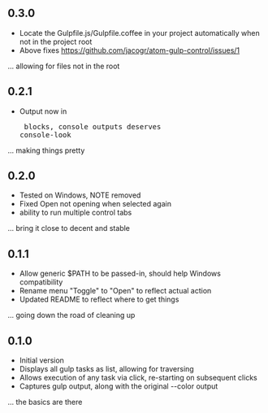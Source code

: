 ## 0.3.0

- Locate the Gulpfile.js/Gulpfile.coffee in your project automatically when not in the project root
- Above fixes https://github.com/jacogr/atom-gulp-control/issues/1

... allowing for files not in the root

## 0.2.1

- Output now in <pre> blocks, console outputs deserves console-look

... making things pretty

## 0.2.0

- Tested on Windows, NOTE removed
- Fixed Open not opening when selected again
- ability to run multiple control tabs

... bring it close to decent and stable

## 0.1.1

- Allow generic $PATH to be passed-in, should help Windows compatibility
- Rename menu "Toggle" to "Open" to reflect actual action
- Updated README to reflect where to get things

... going down the road of cleaning up

## 0.1.0

- Initial version
- Displays all gulp tasks as list, allowing for traversing
- Allows execution of any task via click, re-starting on subsequent clicks
- Captures gulp output, along with the original --color output

... the basics are there
